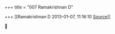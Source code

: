 +++
title = "007 Ramakrishnan D"

+++
[[Ramakrishnan D	2013-01-07, 11:16:10 [Source](https://groups.google.com/g/samskrita/c/JFqeaNB0_QY)]]





